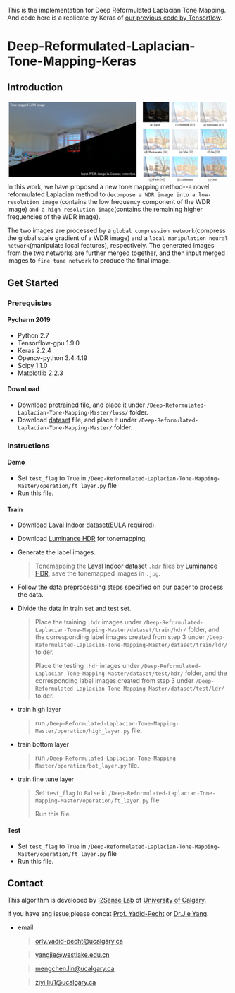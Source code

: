 This is the implementation for Deep Reformulated Laplacian Tone Mapping. And code here is a replicate by Keras of [our previous code by Tensorflow](https://github.com/linmc86/Deep-Reformulated-Laplacian-Tone-Mapping).

# Deep-Reformulated-Laplacian-Tone-Mapping-Keras


## Introduction
![pink](https://raw.githubusercontent.com/PinkLoveyi/Deep-Reformulated-Laplacian-Tone-Mapping-Keras/master/image/hdr_show.png)
In this work, we have proposed a new tone mapping method--a novel reformulated Laplacian method to 
```decompose a WDR image into a low-resolution image``` (contains the low frequency component of the WDR image) ```and a high-resolution image```(contains the remaining higher frequencies of the WDR image).


The two images are processed by a ```global compression network```(compress the global scale gradient of a WDR image) and a ```local manipulation neural network```(manipulate local features), respectively. The generated images from the two networks are further merged together, and then input merged images to ```fine tune network``` to produce the final image.

## Get Started
### Prerequistes

#### Pycharm 2019
* Python 2.7
* Tensorflow-gpu 1.9.0
* Keras 2.2.4
* Opencv-python 3.4.4.19
* Scipy 1.1.0
* Matplotlib 2.2.3

#### DownLoad

* Download [pretrained](https://drive.google.com/drive/my-drive) file, and place it under `/Deep-Reformulated-Laplacian-Tone-Mapping-Master/loss/` folder.
* Download [dataset](https://drive.google.com/drive/my-drive) file, and place it under `/Deep-Reformulated-Laplacian-Tone-Mapping-Master/` folder.


### Instructions
#### Demo
* Set `test_flag` to `True` in `/Deep-Reformulated-Laplacian-Tone-Mapping-Master/operation/ft_layer.py` file
* Run this file.
  
#### Train
* Download [Laval Indoor dataset](http://indoor.hdrdb.com/)(EULA required).

* Download [Luminance HDR](https://github.com/luminancehdr/luminancehdr) for tonemapping.

* Generate the label images.
  
  >Tonemapping the [Laval Indoor dataset](http://indoor.hdrdb.com/) `.hdr` files by
  [Luminance HDR](https://github.com/luminancehdr/luminancehdr), save the tonemapped images in `.jpg`.

* Follow the data preprocessing steps specified on our paper to process the data.

* Divide the data in train set and test set.
  >Place the training `.hdr` images under `/Deep-Reformulated-Laplacian-Tone-Mapping-Master/dataset/train/hdr/` folder, and the       corresponding label images created from step 3 under `/Deep-Reformulated-Laplacian-Tone-Mapping-Master/dataset/train/ldr/` folder. 
  >
  >Place the testing `.hdr` images under `/Deep-Reformulated-Laplacian-Tone-Mapping-Master/dataset/test/hdr/` folder, and the corresponding label images created from step 3 under `/Deep-Reformulated-Laplacian-Tone-Mapping-Master/dataset/test/ldr/` folder.

* train high layer

  >run `/Deep-Reformulated-Laplacian-Tone-Mapping-Master/operation/high_layer.py` file.
* train bottom layer

  >run `/Deep-Reformulated-Laplacian-Tone-Mapping-Master/operation/bot_layer.py` file.
* train fine tune layer
  >Set `test_flag` to `False` in `/Deep-Reformulated-Laplacian-Tone-Mapping-Master/operation/ft_layer.py` file
  >
  >Run this file.

#### Test
* Set `test_flag` to `True` in `/Deep-Reformulated-Laplacian-Tone-Mapping-Master/operation/ft_layer.py` file
* Run this file.

## Contact
This algorithm is developed by [I2Sense Lab](https://www.ucalgary.ca/i2sense/) of [University of Calgary](https://www.ucalgary.ca/).

If you have ang issue,please concat [Prof. Yadid-Pecht](https://www.ucalgary.ca/i2sense/yadid_pecht_biography) or [Dr.Jie Yang](https://jieyang1987.github.io/).
* email:

   >orly.yadid-pecht@ucalgary.ca
 
   >yangjie@westlake.edu.cn
 
   >mengchen.lin@ucalgary.ca
 
   >ziyi.liu1@ucalgary.ca

